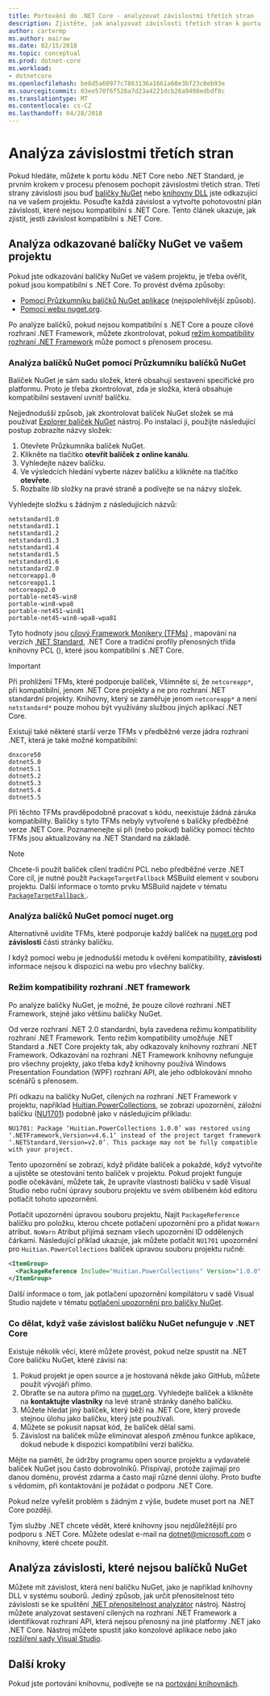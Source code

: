 ```yaml
---
title: Portování do .NET Core - analyzovat závislostmi třetích stran
description: Zjistěte, jak analyzovat závislosti třetích stran k portu z rozhraní .NET Framework projektu na .NET Core.
author: cartermp
ms.author: mairaw
ms.date: 02/15/2018
ms.topic: conceptual
ms.prod: dotnet-core
ms.workload:
- dotnetcore
ms.openlocfilehash: be8d5a60977c7863136a1661a60e3bf23c0eb93e
ms.sourcegitcommit: 03ee570f6f528a7d23a4221dcb26a9498edbdf8c
ms.translationtype: MT
ms.contentlocale: cs-CZ
ms.lasthandoff: 04/28/2018
---
```

# <a name="analyze-your-third-party-dependencies"></a>Analýza závislostmi třetích stran

Pokud hledáte, můžete k portu kódu .NET Core nebo .NET Standard, je prvním krokem v procesu přenosem pochopit závislostmi třetích stran. Třetí strany závislosti jsou buď [balíčky NuGet](#analyze-referenced-nuget-packages-on-your-project) nebo [knihovny DLL](#analyze-dependencies-that-arent-nuget-packages) jste odkazující na ve vašem projektu. Posuďte každá závislost a vytvořte pohotovostní plán závislosti, které nejsou kompatibilní s .NET Core. Tento článek ukazuje, jak zjistit, jestli závislost kompatibilní s .NET Core.

## <a name="analyze-referenced-nuget-packages-in-your-project"></a>Analýza odkazované balíčky NuGet ve vašem projektu

Pokud jste odkazování balíčky NuGet ve vašem projektu, je třeba ověřit, pokud jsou kompatibilní s .NET Core.
To provést dvěma způsoby:

* [Pomocí Průzkumníku balíčků NuGet aplikace](#analyze-nuget-packages-using-nuget-package-explorer) (nejspolehlivější způsob).
* [Pomocí webu nuget.org](#analyze-nuget-packages-using-nugetorg).

Po analýze balíčků, pokud nejsou kompatibilní s .NET Core a pouze cílové rozhraní .NET Framework, můžete zkontrolovat, pokud [režim kompatibility rozhraní .NET Framework](#net-framework-compatibility-mode) může pomoct s přenosem procesu.

### <a name="analyze-nuget-packages-using-nuget-package-explorer"></a>Analýza balíčků NuGet pomocí Průzkumníku balíčků NuGet

Balíček NuGet je sám sadu složek, které obsahují sestavení specifické pro platformu. Proto je třeba zkontrolovat, zda je složka, která obsahuje kompatibilní sestavení uvnitř balíčku.

Nejjednodušší způsob, jak zkontrolovat balíček NuGet složek se má používat [Explorer balíček NuGet](https://github.com/NuGetPackageExplorer/NuGetPackageExplorer) nástroj. Po instalaci ji, použijte následující postup zobrazíte názvy složek:

1. Otevřete Průzkumníka balíček NuGet.
2. Klikněte na tlačítko **otevřít balíček z online kanálu**.
3. Vyhledejte název balíčku.
4. Ve výsledcích hledání vyberte název balíčku a klikněte na tlačítko **otevřete**.
5. Rozbalte *lib* složky na pravé straně a podívejte se na názvy složek.

Vyhledejte složku s žádným z následujících názvů:

```
netstandard1.0
netstandard1.1
netstandard1.2
netstandard1.3
netstandard1.4
netstandard1.5
netstandard1.6
netstandard2.0
netcoreapp1.0
netcoreapp1.1
netcoreapp2.0
portable-net45-win8
portable-win8-wpa8
portable-net451-win81
portable-net45-win8-wpa8-wpa81
```

Tyto hodnoty jsou [cílový Framework Monikery (TFMs)](../../standard/frameworks.md) , mapování na verzích [.NET Standard](../../standard/net-standard.md), .NET Core a tradiční profily přenosných třída knihovny PCL (), které jsou kompatibilní s .NET Core.

> [!IMPORTANT]
> Při prohlížení TFMs, které podporuje balíček, Všimněte si, že `netcoreapp*`, při kompatibilní, jenom .NET Core projekty a ne pro rozhraní .NET standardní projekty.
> Knihovny, který se zaměřuje jenom `netcoreapp*` a není `netstandard*` pouze mohou být využívány službou jiných aplikací .NET Core.

Existují také některé starší verze TFMs v předběžné verze jádra rozhraní .NET, která je také možné kompatibilní:

```
dnxcore50
dotnet5.0
dotnet5.1
dotnet5.2
dotnet5.3
dotnet5.4
dotnet5.5
```

Při těchto TFMs pravděpodobně pracovat s kódu, neexistuje žádná záruka kompatibility. Balíčky s tyto TFMs nebyly vytvořené s balíčky předběžné verze .NET Core. Poznamenejte si při (nebo pokud) balíčky pomocí těchto TFMs jsou aktualizovány na .NET Standard na základě.

> [!NOTE]
> Chcete-li použít balíček cílení tradiční PCL nebo předběžné verze .NET Core cíl, je nutné použít `PackageTargetFallback` MSBuild element v souboru projektu.
> Další informace o tomto prvku MSBuild najdete v tématu [ `PackageTargetFallback` ](../tools/csproj.md#packagetargetfallback).

### <a name="analyze-nuget-packages-using-nugetorg"></a>Analýza balíčků NuGet pomocí nuget.org

Alternativně uvidíte TFMs, které podporuje každý balíček na [nuget.org](https://www.nuget.org/) pod **závislosti** části stránky balíčku.

I když pomocí webu je jednodušší metodu k ověření kompatibility, **závislosti** informace nejsou k dispozici na webu pro všechny balíčky.

### <a name="net-framework-compatibility-mode"></a>Režim kompatibility rozhraní .NET framework

Po analýze balíčky NuGet, je možné, že pouze cílové rozhraní .NET Framework, stejně jako většinu balíčky NuGet.

Od verze rozhraní .NET 2.0 standardní, byla zavedena režimu kompatibility rozhraní .NET Framework. Tento režim kompatibility umožňuje .NET Standard a .NET Core projekty tak, aby odkazovaly knihovny rozhraní .NET Framework. Odkazování na rozhraní .NET Framework knihovny nefunguje pro všechny projekty, jako třeba když knihovny používá Windows Presentation Foundation (WPF) rozhraní API, ale jeho odblokování mnoho scénářů s přenosem.

Při odkazu na balíčky NuGet, cílených na rozhraní .NET Framework v projektu, například [Huitian.PowerCollections](https://www.nuget.org/packages/Huitian.PowerCollections), se zobrazí upozornění, záložní balíčku ([NU1701](/nuget/reference/errors-and-warnings#nu1701)) podobně jako v následujícím příkladu:

`NU1701: Package ‘Huitian.PowerCollections 1.0.0’ was restored using ‘.NETFramework,Version=v4.6.1’ instead of the project target framework ‘.NETStandard,Version=v2.0’. This package may not be fully compatible with your project.`

Tento upozornění se zobrazí, když přidáte balíček a pokaždé, když vytvoříte a ujistěte se otestování tento balíček v projektu. Pokud projekt funguje podle očekávání, můžete tak, že upravíte vlastnosti balíčku v sadě Visual Studio nebo ruční úpravy souboru projektu ve svém oblíbeném kód editoru potlačit tohoto upozornění.

Potlačit upozornění úpravou souboru projektu, Najít `PackageReference` balíčku pro položku, kterou chcete potlačení upozornění pro a přidat `NoWarn` atribut. `NoWarn` Atribut přijímá seznam všech upozornění ID oddělených čárkami. Následující příklad ukazuje, jak můžete potlačit `NU1701` upozornění pro `Huitian.PowerCollections` balíček úpravou souboru projektu ručně:

```xml
<ItemGroup>
  <PackageReference Include="Huitian.PowerCollections" Version="1.0.0" NoWarn="NU1701" />
</ItemGroup>
```

Další informace o tom, jak potlačení upozornění kompilátoru v sadě Visual Studio najdete v tématu [potlačení upozornění pro balíčky NuGet](/visualstudio/ide/how-to-suppress-compiler-warnings#suppressing-warnings-for-nuget-packages).

### <a name="what-to-do-when-your-nuget-package-dependency-doesnt-run-on-net-core"></a>Co dělat, když vaše závislost balíčku NuGet nefunguje v .NET Core

Existuje několik věcí, které můžete provést, pokud nelze spustit na .NET Core balíčku NuGet, které závisí na:

1. Pokud projekt je open source a je hostovaná někde jako GitHub, můžete použít vývojáři přímo.
2. Obraťte se na autora přímo na [nuget.org](https://www.nuget.org/). Vyhledejte balíček a klikněte na **kontaktujte vlastníky** na levé straně stránky daného balíčku.
3. Můžete hledat jiný balíček, který běží na .NET Core, který provede stejnou úlohu jako balíčku, který jste používali.
4. Můžete se pokusit napsat kód, že balíček dělal sami.
5. Závislost na balíček může eliminovat alespoň změnou funkce aplikace, dokud nebude k dispozici kompatibilní verzi balíčku.

Mějte na paměti, že údržby programu open source projektu a vydavatelé balíček NuGet jsou často dobrovolníků. Přispívají, protože zajímají pro danou doménu, provést zdarma a často mají různé denní úlohy. Proto buďte s vědomím, při kontaktování je požádat o podporu .NET Core.

Pokud nelze vyřešit problém s žádným z výše, budete muset port na .NET Core později.

Tým služby .NET chcete vědět, které knihovny jsou nejdůležitější pro podporu s .NET Core. Můžete odeslat e-mail na dotnet@microsoft.com o knihovny, které chcete použít.

## <a name="analyze-dependencies-that-arent-nuget-packages"></a>Analýza závislosti, které nejsou balíčků NuGet

Můžete mít závislost, která není balíčku NuGet, jako je například knihovny DLL v systému souborů. Jediný způsob, jak určit přenositelnost této závislosti se ke spuštění [.NET přenositelnost analyzátor](https://github.com/Microsoft/dotnet-apiport) nástroj. Nástroj můžete analyzovat sestavení cílených na rozhraní .NET Framework a identifikovat rozhraní API, která nejsou přenosný na jiné platformy .NET jako .NET Core. Nástroj můžete spustit jako konzolové aplikace nebo jako [rozšíření sady Visual Studio](../../standard/analyzers/portability-analyzer.md).

## <a name="next-steps"></a>Další kroky

Pokud jste portování knihovnu, podívejte se na [portování knihovnách](libraries.md).
